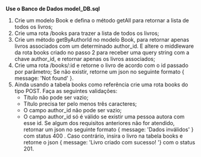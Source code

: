 **Use o Banco de Dados model_DB.sql**

1. Crie um modelo Book e defina o método getAll para retornar a lista de todos os livros;
2. Crie uma rota /books para trazer a lista de todos os livros;
3. Crie um método getByAuthorId no modelo Book, para retornar apenas livros associados com um determinado author_id. E altere o middleware da rota books criado no passo 2 para receber uma query string com a chave author_id, e retornar apenas os livros associados;
4. Crie uma rota /books/:id e retorne o livro de acordo com o id passado por parâmetro; Se não existir, retorne um json no seguinte formato { message: 'Not found' }.
5. Ainda usando a tabela books como referência crie uma rota books do tipo POST. Faça as seguintes validações:
    - Título não pode ser vazio;
    - Título precisa ter pelo menos três caracteres;
    - O campo author_id não pode ser vazio;
    - O campo author_id só é válido se existir uma pessoa autora com esse id.
Se algum dos requisitos anteriores não for atendido, retornar um json no seguinte formato { message: 'Dados inválidos' } com status 400 . Caso contrário, insira o livro na tabela books e retorne o json { message: 'Livro criado com sucesso! '} com o status 201.
